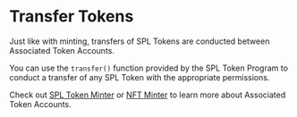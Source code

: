 # Transfer Tokens

Just like with minting, transfers of SPL Tokens are conducted between Associated
Token Accounts.

You can use the `transfer()` function provided by the SPL Token Program to
conduct a transfer of any SPL Token with the appropriate permissions.

Check out [SPL Token Minter](../spl-token-minter) or [NFT Minter](../nft-minter)
to learn more about Associated Token Accounts.
